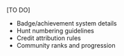 [TO DO]
- Badge/achievement system details
- Hunt numbering guidelines
- Credit attribution rules
- Community ranks and progression
